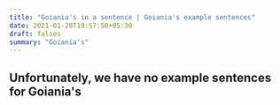 ```yaml
---
title: "Goiania's in a sentence | Goiania's example sentences"
date: 2021-01-20T19:57:50+05:30
draft: falses
summary: "Goiania's"
---
```

## Unfortunately, we have no example sentences for Goiania's                 
